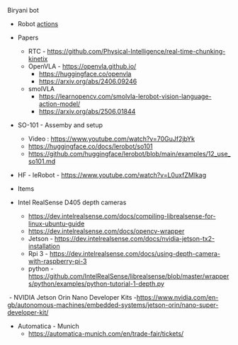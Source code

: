 Biryani bot

- Robot [actions](action.md)

- Papers
  - RTC - https://github.com/Physical-Intelligence/real-time-chunking-kinetix
  - OpenVLA - https://openvla.github.io/
    - https://huggingface.co/openvla
    - https://arxiv.org/abs/2406.09246
  - smolVLA
    - https://learnopencv.com/smolvla-lerobot-vision-language-action-model/
    - https://arxiv.org/abs/2506.01844

- SO-101 - Assemby and setup
  - Video : https://www.youtube.com/watch?v=70GuJf2jbYk
  - https://huggingface.co/docs/lerobot/so101
  - https://github.com/huggingface/lerobot/blob/main/examples/12_use_so101.md


- HF - leRobot - https://www.youtube.com/watch?v=L0uxfZMlkag



- Items
 - Intel RealSense D405 depth cameras
   - https://dev.intelrealsense.com/docs/compiling-librealsense-for-linux-ubuntu-guide
   - https://dev.intelrealsense.com/docs/opencv-wrapper
   - Jetson - https://dev.intelrealsense.com/docs/nvidia-jetson-tx2-installation
   - Rpi 3 - https://dev.intelrealsense.com/docs/using-depth-camera-with-raspberry-pi-3
   - python - https://github.com/IntelRealSense/librealsense/blob/master/wrappers/python/examples/python-tutorial-1-depth.py

​ - NVIDIA Jetson Orin Nano Developer Kits
  -https://www.nvidia.com/en-gb/autonomous-machines/embedded-systems/jetson-orin/nano-super-developer-kit/

- Automatica - Munich
  - https://automatica-munich.com/en/trade-fair/tickets/